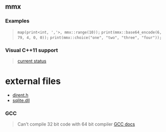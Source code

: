 ## mmx


### Examples

> `map(print<int, ','>, mmx::range(10));`
> `print(mmx::base64_encode(6, 79, 4, 0, 0));`
> `print(mmx::choice("one", "two", "three", "four"));`

### Visual C++11 support
> [current status](http://blogs.msdn.com/b/vcblog/archive/2011/09/12/10209291.aspx)

# external files
+ [dirent.h](http://www.softagalleria.net/dirent.php)
+ [sqlite.dll](https://www.sqlite.org/sqlite-dll-win32-x86-3071502.zip)

### GCC
> Can't compile 32 bit code with 64 bit compiler [GCC docs](http://gcc.gnu.org/onlinedocs/gcc/_005f_005fint128.html)

<!--
	http://www.transmissionzero.co.uk/computing/building-dlls-with-mingw/
	which container to use: http://i.stack.imgur.com/kQnCS.png
//-->